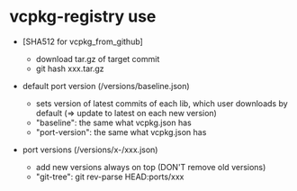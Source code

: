 # vcpkg-registry use

- [SHA512 for vcpkg_from_github] 
	- download tar.gz of target commit
	- git hash xxx.tar.gz

- default port version (/versions/baseline.json)
	- sets version of latest commits of each lib, which user downloads by default (=> update to latest on each new version)
	- "baseline": the same what vcpkg.json has
	- "port-version": the same what vcpkg.json has

- port versions (/versions/x-/xxx.json)
	- add new versions always on top (DON'T remove old versions)
	- "git-tree": git rev-parse HEAD:ports/xxx



